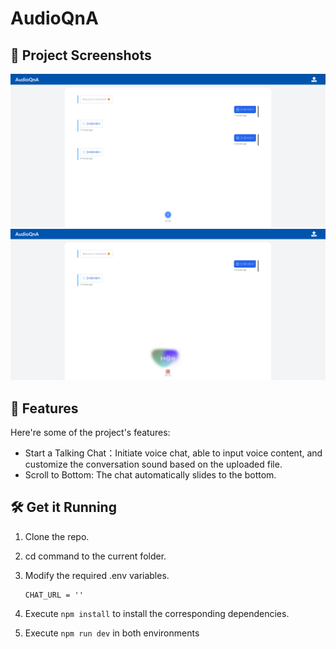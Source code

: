# AudioQnA

## 📸 Project Screenshots

![project-screenshot](../../../assets/img/audio_ui.png)
![project-screenshot](../../../assets/img/audio_ui_record.png)

## 🧐 Features

Here're some of the project's features:

- Start a Talking Chat：Initiate voice chat, able to input voice content, and customize the conversation sound based on the uploaded file.
- Scroll to Bottom: The chat automatically slides to the bottom.

## 🛠️ Get it Running

1. Clone the repo.

2. cd command to the current folder.

3. Modify the required .env variables.

   ```
   CHAT_URL = ''
   ```

4. Execute `npm install` to install the corresponding dependencies.

5. Execute `npm run dev` in both environments
